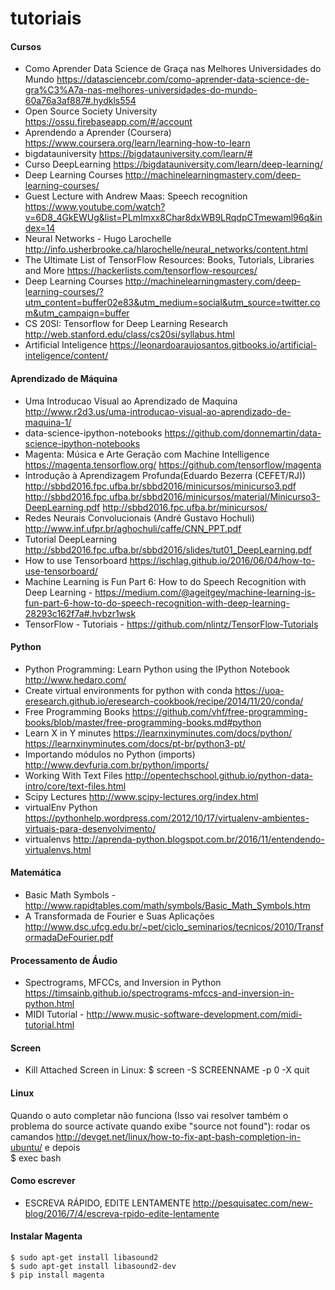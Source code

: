 # tutoriais
#### Cursos
- Como Aprender Data Science de Graça nas Melhores Universidades do Mundo https://datasciencebr.com/como-aprender-data-science-de-gra%C3%A7a-nas-melhores-universidades-do-mundo-60a76a3af887#.hydkls554
- Open Source Society University https://ossu.firebaseapp.com/#/account
- Aprendendo a Aprender (Coursera) https://www.coursera.org/learn/learning-how-to-learn
- bigdatauniversity https://bigdatauniversity.com/learn/#
- Curso DeepLearning https://bigdatauniversity.com/learn/deep-learning/
- Deep Learning Courses http://machinelearningmastery.com/deep-learning-courses/
- Guest Lecture with Andrew Maas: Speech recognition https://www.youtube.com/watch?v=6D8_4GkEWUg&list=PLmImxx8Char8dxWB9LRqdpCTmewaml96q&index=14
- Neural Networks - Hugo Larochelle http://info.usherbrooke.ca/hlarochelle/neural_networks/content.html
- The Ultimate List of TensorFlow Resources: Books, Tutorials, Libraries and More https://hackerlists.com/tensorflow-resources/
- Deep Learning Courses http://machinelearningmastery.com/deep-learning-courses/?utm_content=buffer02e83&utm_medium=social&utm_source=twitter.com&utm_campaign=buffer
- CS 20SI: Tensorflow for Deep Learning Research http://web.stanford.edu/class/cs20si/syllabus.html 
- Artificial Inteligence https://leonardoaraujosantos.gitbooks.io/artificial-inteligence/content/

#### Aprendizado de Máquina
- Uma Introducao Visual ao Aprendizado de Maquina http://www.r2d3.us/uma-introducao-visual-ao-aprendizado-de-maquina-1/
- data-science-ipython-notebooks https://github.com/donnemartin/data-science-ipython-notebooks
- Magenta: Música e Arte Geração com Machine Intelligence https://magenta.tensorflow.org/ https://github.com/tensorflow/magenta
- Introdução à Aprendizagem Profunda(Eduardo Bezerra (CEFET/RJ)) http://sbbd2016.fpc.ufba.br/sbbd2016/minicursos/minicurso3.pdf http://sbbd2016.fpc.ufba.br/sbbd2016/minicursos/material/Minicurso3-DeepLearning.pdf http://sbbd2016.fpc.ufba.br/minicursos/
- Redes Neurais Convolucionais (André Gustavo Hochuli) http://www.inf.ufpr.br/aghochuli/caffe/CNN_PPT.pdf
- Tutorial DeepLearning http://sbbd2016.fpc.ufba.br/sbbd2016/slides/tut01_DeepLearning.pdf
- How to use Tensorboard https://ischlag.github.io/2016/06/04/how-to-use-tensorboard/
- Machine Learning is Fun Part 6: How to do Speech Recognition with Deep Learning - https://medium.com/@ageitgey/machine-learning-is-fun-part-6-how-to-do-speech-recognition-with-deep-learning-28293c162f7a#.hvbzr1wsk
- TensorFlow - Tutoriais - https://github.com/nlintz/TensorFlow-Tutorials

#### Python
- Python Programming: Learn Python using the IPython Notebook http://www.hedaro.com/
- Create virtual environments for python with conda https://uoa-eresearch.github.io/eresearch-cookbook/recipe/2014/11/20/conda/
- Free Programming Books https://github.com/vhf/free-programming-books/blob/master/free-programming-books.md#python
- Learn X in Y minutes https://learnxinyminutes.com/docs/python/ https://learnxinyminutes.com/docs/pt-br/python3-pt/
- Importando módulos no Python (imports) http://www.devfuria.com.br/python/imports/
- Working With Text Files http://opentechschool.github.io/python-data-intro/core/text-files.html
- Scipy Lectures http://www.scipy-lectures.org/index.html
- virtualEnv Python https://pythonhelp.wordpress.com/2012/10/17/virtualenv-ambientes-virtuais-para-desenvolvimento/
- virtualenvs http://aprenda-python.blogspot.com.br/2016/11/entendendo-virtualenvs.html

#### Matemática
- Basic Math Symbols - http://www.rapidtables.com/math/symbols/Basic_Math_Symbols.htm
- A Transformada de Fourier e Suas Aplicações http://www.dsc.ufcg.edu.br/~pet/ciclo_seminarios/tecnicos/2010/TransformadaDeFourier.pdf

#### Processamento de Áudio
- Spectrograms, MFCCs, and Inversion in Python https://timsainb.github.io/spectrograms-mfccs-and-inversion-in-python.html
- MIDI Tutorial - http://www.music-software-development.com/midi-tutorial.html

#### Screen
- Kill Attached Screen in Linux: 
  $ screen -S SCREENNAME -p 0 -X quit
  
#### Linux
  Quando o auto completar não funciona (Isso vai resolver também o problema do source activate quando exibe "source not found"): rodar os camandos http://devget.net/linux/how-to-fix-apt-bash-completion-in-ubuntu/ e depois  
  $ exec bash
#### Como escrever
- ESCREVA RÁPIDO, EDITE LENTAMENTE http://pesquisatec.com/new-blog/2016/7/4/escreva-rpido-edite-lentamente

#### Instalar Magenta
    $ sudo apt-get install libasound2
    $ sudo apt-get install libasound2-dev
    $ pip install magenta  
